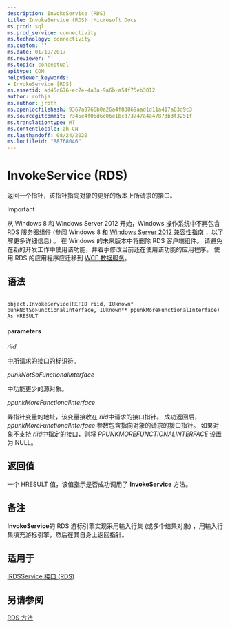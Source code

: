 ```yaml
---
description: InvokeService (RDS)
title: InvokeService (RDS) |Microsoft Docs
ms.prod: sql
ms.prod_service: connectivity
ms.technology: connectivity
ms.custom: ''
ms.date: 01/19/2017
ms.reviewer: ''
ms.topic: conceptual
apitype: COM
helpviewer_keywords:
- InvokeService [RDS]
ms.assetid: ad45c676-ec7e-4a3a-9a6b-a54f75eb3012
author: rothja
ms.author: jroth
ms.openlocfilehash: 9367a8766b0a26a4f83869aad1d11a417a03d9c3
ms.sourcegitcommit: 7345e4f05d6c06e1bcd73747a4a47873b3f3251f
ms.translationtype: MT
ms.contentlocale: zh-CN
ms.lasthandoff: 08/24/2020
ms.locfileid: "88768046"
---
```

# <a name="invokeservice-rds"></a>InvokeService (RDS)
返回一个指针，该指针指向对象的更好的版本上所请求的接口。  
  
> [!IMPORTANT]
>  从 Windows 8 和 Windows Server 2012 开始，Windows 操作系统中不再包含 RDS 服务器组件 (参阅 Windows 8 和 [Windows Server 2012 兼容性指南](https://www.microsoft.com/download/details.aspx?id=27416) ，以了解更多详细信息) 。 在 Windows 的未来版本中将删除 RDS 客户端组件。 请避免在新的开发工作中使用该功能，并着手修改当前还在使用该功能的应用程序。 使用 RDS 的应用程序应迁移到  [WCF 数据服务](https://go.microsoft.com/fwlink/?LinkId=199565)。  
  
## <a name="syntax"></a>语法  
  
```  
  
object.InvokeService(REFID riid, IUknown* punkNotSoFunctionalInterface, IUknown** ppunkMoreFunctionalInterface) As HRESULT  
```  
  
#### <a name="parameters"></a>parameters  
 *riid*  
  
 中所请求的接口的标识符。  
  
 *punkNotSoFunctionalInterface*  
  
 中功能更少的源对象。  
  
 *ppunkMoreFunctionalInterface*  
  
 弄指针变量的地址，该变量接收在 *riid*中请求的接口指针。 成功返回后， *ppunkMoreFunctionalInterface* 参数包含指向对象的请求的接口指针。 如果对象不支持 *riid*中指定的接口，则将 *PPUNKMOREFUNCTIONALINTERFACE* 设置为 NULL。  
  
## <a name="return-value"></a>返回值  
 一个 HRESULT 值，该值指示是否成功调用了 **InvokeService** 方法。  
  
## <a name="remarks"></a>备注  
 **InvokeService**的 RDS 游标引擎实现采用输入行集 (或多个结果对象) ，用输入行集填充游标引擎，然后在其自身上返回指针。  
  
## <a name="applies-to"></a>适用于  
 [IRDSService 接口 (RDS)](./irdsservice-interface-rds.md)  
  
## <a name="see-also"></a>另请参阅  
 [RDS 方法](./rds-methods.md)